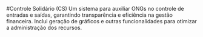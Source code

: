 #Controle Solidário (CS)
Um sistema para auxiliar ONGs no controle de entradas e saídas, garantindo transparência e eficiência na gestão financeira. Inclui geração de gráficos e outras funcionalidades para otimizar a administração dos recursos.
